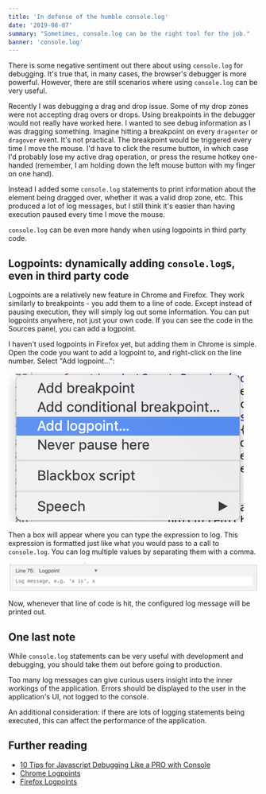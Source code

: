 ```yaml
---
title: 'In defense of the humble console.log'
date: '2019-08-07'
summary: "Sometimes, console.log can be the right tool for the job."
banner: 'console.log'
---
```


There is some negative sentiment out there about using `console.log` for debugging. It's true that, in
many cases, the browser's debugger is more powerful. However, there are still scenarios where using
`console.log` can be very useful.

Recently I was debugging a drag and drop issue. Some of my drop zones were not accepting drag overs or drops.
Using breakpoints in the debugger would not really have worked here. I wanted to see debug information as I was
dragging something. Imagine hitting a breakpoint on every `dragenter` or `dragover` event. It's not practical. 
The breakpoint would be triggered every time I move the mouse. I'd have to click the resume button, in which
case I'd probably lose my active drag operation, or press the resume hotkey one-handed (remember, I am holding down
the left mouse button with my finger on one hand).

Instead I added some `console.log` statements to print information about the element being dragged over, whether it
was a valid drop zone, etc. This produced a lot of log messages, but I still think it's easier than having execution
paused every time I move the mouse.

`console.log` can be even more handy when using logpoints in third party code.

## Logpoints: dynamically adding `console.log`s, even in third party code

Logpoints are a relatively new feature in Chrome and Firefox. They work similarly to breakpoints - you add them to a line of
code. Except instead of pausing execution, they will simply log out some information. You can put logpoints anywhere, not just
your own code. If you can see the code in the Sources panel, you can add a logpoint.

I haven't used logpoints in Firefox yet, but adding them in Chrome is simple. Open the code you want to add a logpoint to, and 
right-click on the line number. Select "Add logpoint...":

![Chrome devtools context menu](context.png)

Then a box will appear where you can type the expression to log. This expression is formatted just like what you would pass to
a call to `console.log`. You can log multiple values by separating them with a comma.

![Adding a logpoint](logpoint.png)

Now, whenever that line of code is hit, the configured log message will be printed out.

## One last note

While `console.log` statements can be very useful with development and debugging, you should take them out before going to production.

Too many log messages can give curious users insight into the inner workings of the application. Errors should be displayed to the user in 
the application's UI, not logged to the console.

An additional consideration: if there are lots of logging statements being executed, this can affect the performance of the application.

## Further reading

- [10 Tips for Javascript Debugging Like a PRO with Console](https://medium.com/appsflyer/10-tips-for-javascript-debugging-like-a-pro-with-console-7140027eb5f6)
- [Chrome Logpoints](https://developers.google.com/web/updates/2019/01/devtools#logpoints)
- [Firefox Logpoints](https://developer.mozilla.org/en-US/docs/Tools/Debugger/Set_a_logpoint)
